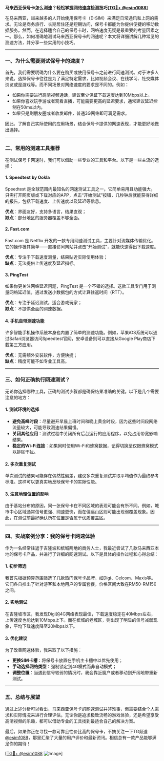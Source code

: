 **马来西亚保号卡怎么测速？轻松掌握网络速度检测技巧[[TG💪+ @esim1088](https://t.me/s/esim1088)]**

在马来西亚，越来越多的人开始使用保号卡（E-SIM）来满足日常通讯和上网的需求。无论是商务旅行、长期居住还是短期访问，保号卡都能为你提供便捷的移动数据服务。然而，在选择适合自己的保号卡时，网络速度无疑是最重要的考量因素之一。那么，如何准确地测试马来西亚保号卡的网速呢？本文将详细讲解几种常见的测速方法，并分享一些实用的小技巧。

---

### **一、为什么需要测试保号卡的速度？**

首先，我们需要明确为什么要在购买或使用保号卡之前进行网速测试。对于许多人来说，选择保号卡往往是为了满足特定需求，比如视频会议、在线学习、社交媒体浏览或是游戏等。而不同场景对网络速度的要求是不同的。例如：

- 如果你需要进行高清视频通话，建议至少保证下载速度达到10Mbps以上。
- 如果你喜欢玩手游或者观看直播，可能需要更高的延迟要求，通常建议延迟控制在50ms以内。
- 如果只是刷朋友圈或者收发邮件，普通3G网络即可满足需求。

因此，了解自己实际使用的应用场景，结合保号卡提供的网速表现，才能更好地做出选择。

---

### **二、常用的测速工具推荐**

在测试保号卡网速时，我们可以借助一些专业的工具和平台。以下是一些主流的选择：

#### **1. Speedtest by Ookla**
Speedtest 是全球范围内最知名的网速测试工具之一，它简单易用且功能强大。只需打开网页版或下载对应的APP，点击“开始测试”按钮，几秒钟后就能获得详细的报告，包括下载速度、上传速度以及延迟等信息。

**优点**：界面友好，支持多语言，结果直观；  
**缺点**：部分地区的服务器覆盖不够全面。

#### **2. Fast.com**
Fast.com 是 Netflix 开发的一款专用网速测试工具，主要针对流媒体传输优化。它的操作极其简单——直接访问网站并点击“开始测试”，就能快速得出下载速度。

**优点**：专注于下载速度测量，结果贴近实际使用体验；  
**缺点**：无法提供上传速度及延迟指标。

#### **3. PingTest**
如果你更关注网络延迟问题，PingTest 是一个不错的选择。这款工具专门用于测量网络延迟值，通过发送小数据包的方式计算往返时间（RTT）。

**优点**：专注于延迟测试，适合游戏玩家；  
**缺点**：不提供全面的网速数据。

#### **4. 手机自带测速功能**
许多智能手机操作系统本身也内置了简单的测速功能。例如，苹果iOS系统可以通过Safari浏览器访问Speedtest官网，安卓设备则可以直接从Google Play商店下载第三方应用。

**优点**：无需额外安装软件，方便快捷；  
**缺点**：精度可能不如专业工具高。

---

### **三、如何正确执行网速测试？**

无论你选择哪种工具，正确的测试步骤都是确保结果准确的关键。以下是几个需要注意的地方：

#### **1. 测试环境的选择**
- **避免高峰时段**：尽量避开早晨上班时间和晚上黄金时段，因为这些时间段网络流量较大，可能导致测速结果偏慢。
- **关闭其他应用**：测试过程中关闭所有后台运行的应用程序，以免占用带宽影响结果。
- **稳定的Wi-Fi连接**：如果同时使用Wi-Fi和蜂窝数据，记得切换至仅限蜂窝模式以排除干扰。

#### **2. 多次重复测试**
单次测试的结果可能存在偶然性偏差，建议多次重复测试并取平均值作为最终参考标准。这样可以更真实地反映保号卡的实际性能。

#### **3. 注意地理位置的影响**
由于基站分布的原因，同一张保号卡在不同区域的表现可能会有所不同。例如，城市中心区域通常信号更强、网速更快，而在偏远山区则可能出现弱覆盖现象。因此，在测试前最好确认所在位置是否属于优质覆盖区。

---

### **四、实战案例分享：我的保号卡网速体验**

作为一名经常往返于吉隆坡和槟城两地的商务人士，我最近尝试了几款马来西亚本地的保号卡产品，并进行了详细的网速测试。以下是具体的操作过程和心得总结：

#### **1. 初步筛选**
我首先根据预算范围筛选了几款热门保号卡品牌，如Digi、Celcom、Maxis等。它们各自推出了针对游客和本地用户的专属套餐，价格区间大致在RM50-RM150之间。

#### **2. 实地测试**
在吉隆坡市区，我发现Digi的4G网络表现最佳，下载速度稳定在40Mbps左右，上传速度也能达到10Mbps上下。而在槟城的老城区，则出现了明显的信号减弱现象，平均下载速度降至20Mbps以下。

#### **3. 优化建议**
为了改善网速体验，我采取了以下措施：
- **更换SIM卡槽**：将保号卡放置在手机主卡槽中以优先使用；
- **手动选择网络类型**：强制锁定到4G模式而非自动模式；
- **调整位置**：当遇到信号较弱的情况时，我会靠近窗户或者移动到开阔地带重新测试。

---

### **五、总结与展望**

通过上述分析可以看出，马来西亚保号卡的网速测试并非难事，但需要结合个人需求和实际情况来进行合理评估。无论你是追求极致流畅的游戏体验，还是希望享受高清视频的乐趣，都可以借助专业的工具找到最适合自己的解决方案。

最后，如果你正在寻找一款可靠且性价比高的保号卡，不妨关注一下TG频道[@esim1088](https://t.me/s/esim1088)，那里汇聚了大量的用户评价和最新资讯。相信总有一款产品能够满足你的期待！

[[TG💪+ @esim1088](https://t.me/s/esim1088) ![Image](https://i.postimg.cc/4NQfJmqS/Snipaste-2025-05-13-00-14-12.png)]